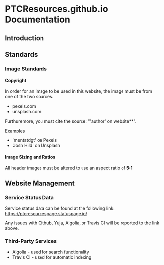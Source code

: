 # PTCResources.github.io Documentation

## Introduction

## Standards
### Image Standards
#### Copyright
In order for an image to be used in this website, the image must be from one of the two sources.
* pexels.com
* unsplash.com

Furthuremore, you must cite the source: "'author' on website**".

Examples
* 'mentatdgt' on Pexels
* 'Josh Hild' on Unsplash

#### Image Sizing and Ratios
All header images must be altered to use an aspect ratio of **5:1**

## Website Management
### Service Status Data
Service status data can be found at the following link: https://ptcresourcespage.statuspage.io/

Any issues with Github, Yuja, Algolia, or Travis CI will be reported to the link above.

### Third-Party Services
* Algolia - used for search functionality
* Travis CI - used for automatic indexing
